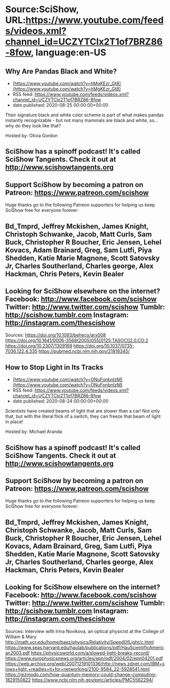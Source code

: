 # Source:SciShow, URL:https://www.youtube.com/feeds/videos.xml?channel_id=UCZYTClx2T1of7BRZ86-8fow, language:en-US

## Why Are Pandas Black and White?
 - [https://www.youtube.com/watch?v=hMgKEzr_Gt8](https://www.youtube.com/watch?v=hMgKEzr_Gt8)
 - RSS feed: https://www.youtube.com/feeds/videos.xml?channel_id=UCZYTClx2T1of7BRZ86-8fow
 - date published: 2020-08-25 00:00:00+00:00

Their signature black and white color scheme is part of what makes pandas instantly recognizable - but not many mammals are black and white, so... why do they look like that?

Hosted by: Olivia Gordon

SciShow has a spinoff podcast! It's called SciShow Tangents. Check it out at http://www.scishowtangents.org
----------
Support SciShow by becoming a patron on Patreon: https://www.patreon.com/scishow
----------
Huge thanks go to the following Patreon supporters for helping us keep SciShow free for everyone forever:

Bd_Tmprd, Jeffrey Mckishen, James Knight, Christoph Schwanke, Jacob, Matt Curls, Sam Buck, Christopher R Boucher, Eric Jensen, Lehel Kovacs, Adam Brainard, Greg, Sam Lutfi, Piya Shedden, Katie Marie Magnone, Scott Satovsky Jr, Charles Southerland, Charles george, Alex Hackman, Chris Peters, Kevin Bealer
----------
Looking for SciShow elsewhere on the internet?
Facebook: http://www.facebook.com/scishow
Twitter: http://www.twitter.com/scishow
Tumblr: http://scishow.tumblr.com
Instagram: http://instagram.com/thescishow
----------
Sources:
https://doi.org/10.1093/beheco/arx008
https://doi.org/10.1641/0006-3568(2005)055[0125:TASOCI]2.0.CO;2
https://doi.org/10.2307/1309169
https://doi.org/10.1037/0735-7036.122.4.335
https://pubmed.ncbi.nlm.nih.gov/21818345/

## How to Stop Light in Its Tracks
 - [https://www.youtube.com/watch?v=ONuFonbnIzM](https://www.youtube.com/watch?v=ONuFonbnIzM)
 - RSS feed: https://www.youtube.com/feeds/videos.xml?channel_id=UCZYTClx2T1of7BRZ86-8fow
 - date published: 2020-08-24 00:00:00+00:00

Scientists have created beams of light that are slower than a car! Not only that, but with the literal flick of a switch, they can freeze that beam of light in place!

Hosted by: Michael Aranda

SciShow has a spinoff podcast! It's called SciShow Tangents. Check it out at http://www.scishowtangents.org
----------
Support SciShow by becoming a patron on Patreon: https://www.patreon.com/scishow
----------
Huge thanks go to the following Patreon supporters for helping us keep SciShow free for everyone forever:

Bd_Tmprd, Jeffrey Mckishen, James Knight, Christoph Schwanke, Jacob, Matt Curls, Sam Buck, Christopher R Boucher, Eric Jensen, Lehel Kovacs, Adam Brainard, Greg, Sam Lutfi, Piya Shedden, Katie Marie Magnone, Scott Satovsky Jr, Charles Southerland, Charles george, Alex Hackman, Chris Peters, Kevin Bealer
----------
Looking for SciShow elsewhere on the internet?
Facebook: http://www.facebook.com/scishow
Twitter: http://www.twitter.com/scishow
Tumblr: http://scishow.tumblr.com
Instagram: http://instagram.com/thescishow
----------
Sources:
Interview with Irina Novikova, an optical physicist at the College of William & Mary
http://math.ucr.edu/home/baez/physics/Relativity/SpeedOfLight/c.html
https://www.seas.harvard.edu/haulab/publications/pdf/HauScientificAmerican2003.pdf
https://physicsworld.com/a/slowed-light-breaks-record/
https://www.europhysicsnews.org/articles/epn/pdf/2004/02/epn04201.pdf
https://web.archive.org/web/20071219101336/http://news.zdnet.com/IBM+slows+light,+readies+it+for+networking/2100-9584_22-5928541.html
https://gizmodo.com/how-quantum-memory-could-change-computing-1829150822
https://www.ncbi.nlm.nih.gov/pmc/articles/PMC5562294/

